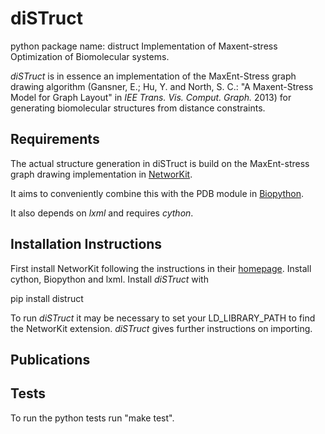 diSTruct
========

python package name: distruct
Implementation of Maxent-stress Optimization of Biomolecular systems.

*diSTruct* is in essence an implementation of the MaxEnt-Stress graph drawing algorithm (Gansner, E.; Hu, Y. and North, S. C.: "A Maxent-Stress Model for Graph Layout" in *IEE Trans. Vis. Comput. Graph.* 2013) for generating biomolecular structures from distance constraints.

## Requirements
The actual structure generation in diSTruct is build on the MaxEnt-stress graph drawing implementation in [NetworKit](https://networkit.iti.kit.edu).

It aims to conveniently combine this with the PDB module in [Biopython](https://biopython.org).

It also depends on *lxml* and requires *cython*.

## Installation Instructions

First install NetworKit following the instructions in their [homepage](https://networkit.iti.kit.edu).
Install cython, Biopython and lxml.
Install *diSTruct* with

pip install distruct

To run *diSTruct* it may be necessary to set your LD_LIBRARY_PATH to find the NetworKit extension.
*diSTruct* gives further instructions on importing.

## Publications

## Tests
To run the python tests run "make test".
